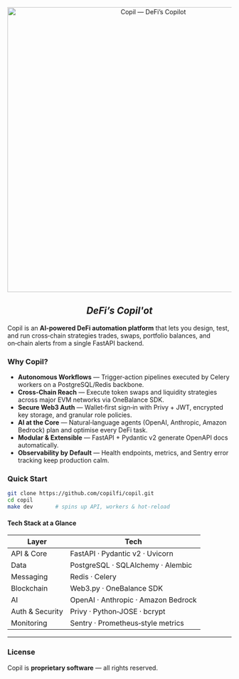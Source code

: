 
<p align="center">
  <img src="https://silver-comparable-dolphin-329.mypinata.cloud/ipfs/bafybeie5azvjqqgct3m6gauekudqe2at2ptx74qjdpaadilveko5qihgnu" alt="Copil — DeFi’s Copilot" width="640">
</p>

<h2 align="center"><i>DeFi’s Copil'ot</i></h2>

Copil is an **AI‑powered DeFi automation platform** that lets you design, test, and run cross‑chain strategies trades, swaps, portfolio balances, and on‑chain alerts from a single FastAPI backend.

### Why Copil?

* **Autonomous Workflows** — Trigger‑action pipelines executed by Celery workers on a PostgreSQL/Redis backbone.
* **Cross‑Chain Reach** — Execute token swaps and liquidity strategies across major EVM networks via OneBalance SDK.
* **Secure Web3 Auth** — Wallet‑first sign‑in with Privy + JWT, encrypted key storage, and granular role policies.
* **AI at the Core** — Natural‑language agents (OpenAI, Anthropic, Amazon Bedrock) plan and optimise every DeFi task.
* **Modular & Extensible** — FastAPI + Pydantic v2 generate OpenAPI docs automatically.
* **Observability by Default** — Health endpoints, metrics, and Sentry error tracking keep production calm.

### Quick Start

```bash
git clone https://github.com/copilfi/copil.git
cd copil
make dev       # spins up API, workers & hot‑reload
```

#### Tech Stack at a Glance

| Layer           | Tech                                |
| --------------- | ----------------------------------- |
| API & Core      | FastAPI · Pydantic v2 · Uvicorn     |
| Data            | PostgreSQL · SQLAlchemy · Alembic   |
| Messaging       | Redis · Celery                      |
| Blockchain      | Web3.py · OneBalance SDK            |
| AI              | OpenAI · Anthropic · Amazon Bedrock |
| Auth & Security | Privy · Python‑JOSE · bcrypt        |
| Monitoring      | Sentry · Prometheus‑style metrics   |

---

### License

Copil is **proprietary software** — all rights reserved.
